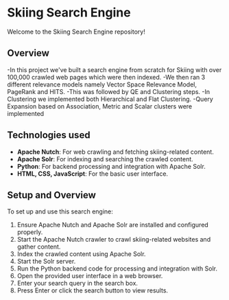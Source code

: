 # Skiing Search Engine

Welcome to the Skiing Search Engine repository!

## Overview

-In this project we've built a search engine from scratch for Skiing with over 100,000 crawled web pages which were then indexed. 
-We then ran 3 different relevance models namely Vector Space Relevance Model, PageRank and HITS. 
-This was followed by QE and Clustering steps. 
-In Clustering we implemented both Hierarchical and Flat Clustering. 
-Query Expansion based on Association, Metric and Scalar clusters were implemented

## Technologies used

- **Apache Nutch**: For web crawling and fetching skiing-related content.
- **Apache Solr**: For indexing and searching the crawled content.
- **Python**: For backend processing and integration with Apache Solr.
- **HTML, CSS, JavaScript**: For the basic user interface.


 ## Setup and Overview

To set up and use this search engine:

1. Ensure Apache Nutch and Apache Solr are installed and configured properly.
2. Start the Apache Nutch crawler to crawl skiing-related websites and gather content.
3. Index the crawled content using Apache Solr.
4. Start the Solr server.
5. Run the Python backend code for processing and integration with Solr.
6. Open the provided user interface in a web browser.
7. Enter your search query in the search box.
8. Press Enter or click the search button to view results.



